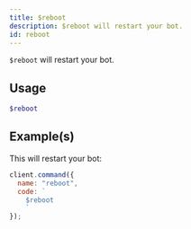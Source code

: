 ```yaml
---
title: $reboot
description: $reboot will restart your bot.
id: reboot
---
```


`$reboot` will restart your bot.

## Usage

```php
$reboot
```

## Example(s)

This will restart your bot:

```javascript
client.command({
  name: "reboot",
  code: `
    $reboot
    `
});
```
